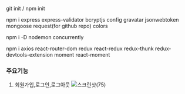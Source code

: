 git init / npm init

npm i express express-validator bcryptjs config gravatar jsonwebtoken mongoose request(for github repo) colors

npm i -D nodemon concurrently

npm i axios react-router-dom redux react-redux redux-thunk redux-devtools-extension moment react-moment

### 주요기능
  1. 회원가입,로그인,로그아웃
  ![스크린샷(75)](https://user-images.githubusercontent.com/66147646/101276757-76d1b400-37f2-11eb-939c-0c3431a8b051.png)



